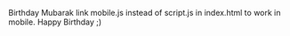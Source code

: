 Birthday Mubarak
link mobile.js instead of script.js in index.html to work in mobile.
Happy Birthday ;)
